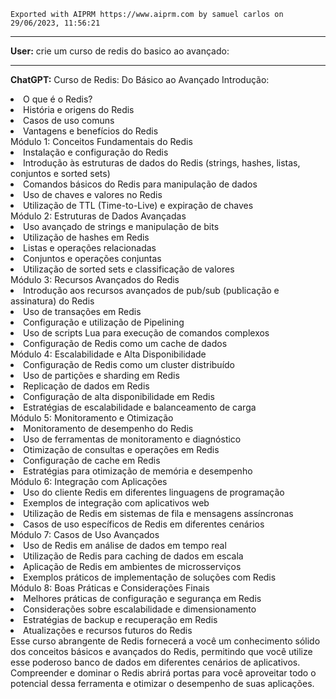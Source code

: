 ```
Exported with AIPRM https://www.aiprm.com by samuel carlos on 29/06/2023, 11:56:21
```

---


**User:**
crie um curso de redis do basico ao avançado:

---

**ChatGPT:**
Curso de Redis: Do Básico ao Avançado
Introdução:
<li>O que é o Redis?</li>
<li>História e origens do Redis</li>
<li>Casos de uso comuns</li>
<li>Vantagens e benefícios do Redis</li>
Módulo 1: Conceitos Fundamentais do Redis
<li>Instalação e configuração do Redis</li>
<li>Introdução às estruturas de dados do Redis (strings, hashes, listas, conjuntos e sorted sets)</li>
<li>Comandos básicos do Redis para manipulação de dados</li>
<li>Uso de chaves e valores no Redis</li>
<li>Utilização de TTL (Time-to-Live) e expiração de chaves</li>
Módulo 2: Estruturas de Dados Avançadas
<li>Uso avançado de strings e manipulação de bits</li>
<li>Utilização de hashes em Redis</li>
<li>Listas e operações relacionadas</li>
<li>Conjuntos e operações conjuntas</li>
<li>Utilização de sorted sets e classificação de valores</li>
Módulo 3: Recursos Avançados do Redis
<li>Introdução aos recursos avançados de pub/sub (publicação e assinatura) do Redis</li>
<li>Uso de transações em Redis</li>
<li>Configuração e utilização de Pipelining</li>
<li>Uso de scripts Lua para execução de comandos complexos</li>
<li>Configuração de Redis como um cache de dados</li>
Módulo 4: Escalabilidade e Alta Disponibilidade
<li>Configuração de Redis como um cluster distribuído</li>
<li>Uso de partições e sharding em Redis</li>
<li>Replicação de dados em Redis</li>
<li>Configuração de alta disponibilidade em Redis</li>
<li>Estratégias de escalabilidade e balanceamento de carga</li>
Módulo 5: Monitoramento e Otimização
<li>Monitoramento de desempenho do Redis</li>
<li>Uso de ferramentas de monitoramento e diagnóstico</li>
<li>Otimização de consultas e operações em Redis</li>
<li>Configuração de cache em Redis</li>
<li>Estratégias para otimização de memória e desempenho</li>
Módulo 6: Integração com Aplicações
<li>Uso do cliente Redis em diferentes linguagens de programação</li>
<li>Exemplos de integração com aplicativos web</li>
<li>Utilização de Redis em sistemas de fila e mensagens assíncronas</li>
<li>Casos de uso específicos de Redis em diferentes cenários</li>
Módulo 7: Casos de Uso Avançados
<li>Uso de Redis em análise de dados em tempo real</li>
<li>Utilização de Redis para caching de dados em escala</li>
<li>Aplicação de Redis em ambientes de microsserviços</li>
<li>Exemplos práticos de implementação de soluções com Redis</li>
Módulo 8: Boas Práticas e Considerações Finais
<li>Melhores práticas de configuração e segurança em Redis</li>
<li>Considerações sobre escalabilidade e dimensionamento</li>
<li>Estratégias de backup e recuperação em Redis</li>
<li>Atualizações e recursos futuros do Redis</li>
Esse curso abrangente de Redis fornecerá a você um conhecimento sólido dos conceitos básicos e avançados do Redis,
permitindo que você utilize esse poderoso banco de dados em diferentes cenários de aplicativos. Compreender e dominar o
Redis abrirá portas para você aproveitar todo o potencial dessa ferramenta e otimizar o desempenho de suas aplicações.